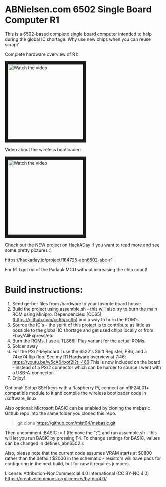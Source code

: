 # ABNielsen.com 6502 Single Board Computer R1

This is a 6502-based complete single board computer intended to help during the global IC shortage. Why use new chips when you can reuse scrap?

Complete hardware overview of R1:

<a href="http://www.youtube.com/watch?feature=player_embedded&v=w5cA64xof2I" target="_blank">
 <img src="http://img.youtube.com/vi/w5cA64xof2I/mqdefault.jpg" alt="Watch the video" width="240px" height="auto" border="10" />
</a>

Video about the wireless bootloader:

<a href="http://www.youtube.com/watch?feature=player_embedded&v=NABU7gQDtcs" target="_blank">
 <img src="http://img.youtube.com/vi/NABU7gQDtcs/mqdefault.jpg" alt="Watch the video" width="240px" height="auto" border="10" />
</a>

Check out the NEW project on HackADay if you want to read more and see some pretty pictures :)

https://hackaday.io/project/184725-abn6502-sbc-r1

For R1 I got rid of the Padauk MCU without increasing the chip count!

# Build instructions:

1) Send gerber files from /hardware to your favorite board house
2) Build the project using assemble.sh - this will also try to burn the main ROM using Minipro. Dependencies: [CC65] (https://github.com/cc65/cc65) and a way to burn the ROM's.
3) Source the IC's - the spirit of this project is to contribute as little as possible to the global IC shortage and get used chips locally or from Ebay/AliExpress/etc.
4) Burn the ROMs. I use a TL866II Plus variant for the actual ROMs.
5) Solder away
6) For the PS/2-keyboard I use the 6522's Shift Register, PB6, and a 74xx74 flip flop.  See my R1 Hardware overview at 7:46: https://youtu.be/w5cA64xof2I?t=466 This is now included on the board - instead of a PS/2 connector which can be harder to source I went with a USB-A-connector.
7) Enjoy!

Optional:
Setup SSH keys with a Raspberry Pi, connect an nRF24L01+ compatible module to it and compile the wireless bootloader code in /software_linux

Also optional:
Microsoft BASIC can be enabled by cloning the msbasic Github repo into the same folder you cloned this repo.

> git clone https://github.com/mist64/msbasic.git

Then uncomment ;BASIC := 1 (Remove the ";") and run assemble.sh - this will let you run BASIC by pressing F4.
To change settings for BASIC, values can be changed in defines_abn6502.s

Also, please note that the current code assumes VRAM starts at $0800 rather than the default $2000 in the schematic - resistors will have pads for configuring in the next build, but for now it requires jumpers.

License: Attribution-NonCommercial 4.0 International (CC BY-NC 4.0) https://creativecommons.org/licenses/by-nc/4.0/
